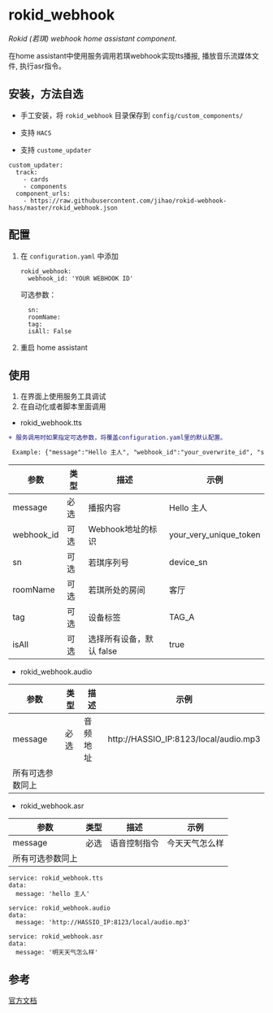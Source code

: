 # rokid_webhook

 _Rokid (若琪) webhook home assistant component._ 

 在home assistant中使用服务调用若琪webhook实现tts播报, 播放音乐流媒体文件, 执行asr指令。

## 安装，方法自选 
* 手工安装，将 `rokid_webhook` 目录保存到 `config/custom_components/`

* 支持 `HACS`

* 支持 `custome_updater` 
```
custom_updater:
  track:
    - cards
    - components
  component_urls:
    - https://raw.githubusercontent.com/jihao/rokid-webhook-hass/master/rokid_webhook.json
```

## 配置

 1. 在 `configuration.yaml` 中添加 
    ```
    rokid_webhook:  
      webhook_id: 'YOUR WEBHOOK ID'  
    ```
    
    可选参数：    
    ```
      sn:   
      roomName:  
      tag:  
      isAll: False  
    ```
 2. 重启 home assistant

## 使用
 1. 在界面上使用服务工具调试 
 2. 在自动化或者脚本里面调用
 
* rokid_webhook.tts
 
```diff
+ 服务调用时如果指定可选参数，将覆盖configuration.yaml里的默认配置。

 Example: {"message":"Hello 主人", "webhook_id":"your_overwrite_id", "sn":"device_sn", "roomName":"客厅"}
```


| 参数          | 类型           | 描述   |示例 |
| ------------- | ------------- | ------------- | ------------- |
| message       | 必选          |   播报内容	    | Hello 主人     |
| webhook_id    | 可选          | Webhook地址的标识	| your_very_unique_token|
| sn            | 可选          | 若琪序列号	     |device_sn      |
| roomName      | 可选          | 若琪所处的房间	 | 客厅           |
| tag           | 可选          | 设备标签	      |TAG_A           |
| isAll         | 可选          | 选择所有设备，默认 false	 | true |

* rokid_webhook.audio

| 参数          | 类型           | 描述   |示例 |
| ------------- | ------------- | ------------- | ------------- |
| message       | 必选          |   音频地址	    | http://HASSIO_IP:8123/local/audio.mp3     |
| 所有可选参数同上  |

* rokid_webhook.asr

| 参数          | 类型           | 描述   |示例 |
| ------------- | ------------- | ------------- | ------------- |
| message       | 必选          |   语音控制指令	    | 今天天气怎么样     |
| 所有可选参数同上  |


```
service: rokid_webhook.tts
data:
  message: 'hello 主人'

service: rokid_webhook.audio
data:
  message: 'http://HASSIO_IP:8123/local/audio.mp3'

service: rokid_webhook.asr
data:
  message: '明天天气怎么样'
```

## 参考
  [官方文档](https://developer.rokid.com/docs/rokid-homebase-docs/webhook/)



